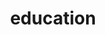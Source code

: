 ---
layout: page
title: education
nav: true
nav_order: 5
dropdown: true
children: 
    - title: courses
      permalink: /courses/
    - title: divider
    - title: projects
      permalink: /ugprojects/
---
